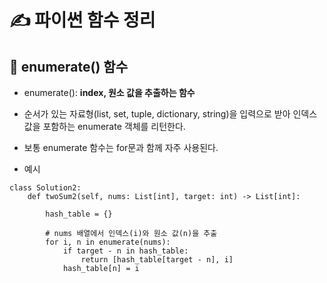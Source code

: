 # ✍️ 파이썬 함수 정리

## 📌 enumerate() 함수
- enumerate(): **index, 원소 값을 추출하는 함수**

- 순서가 있는 자료형(list, set, tuple, dictionary, string)을 입력으로 받아 인덱스 값을 포함하는 enumerate 객체를 리턴한다.

- 보통 enumerate 함수는 for문과 함께 자주 사용된다. 

- 예시
```
class Solution2:
    def twoSum2(self, nums: List[int], target: int) -> List[int]:

        hash_table = {}

        # nums 배열에서 인덱스(i)와 원소 값(n)을 추출
        for i, n in enumerate(nums):
            if target - n in hash_table:
                return [hash_table[target - n], i]
            hash_table[n] = i  
```

